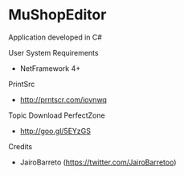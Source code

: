 # MuShopEditor

Application developed in C#

User System Requirements
 * NetFramework 4+

PrintSrc
 * http://prntscr.com/iovnwq
 
Topic Download PerfectZone
 * http://goo.gl/5EYzGS

Credits
 * JairoBarreto (https://twitter.com/JairoBarretoo)
